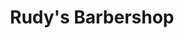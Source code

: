 ---
title: "Rudy's Barbershop"
url: /seattle/rudys-barbershop-42nd-avenue-southwest/
shop: hairdresser
---